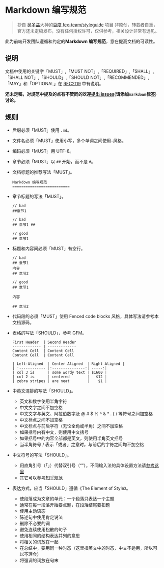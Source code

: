 Markdown 编写规范
==========================

> 抄自 [吴多益](https://github.com/nwind/)大神的[百度 fex-team/styleguide](https://github.com/fex-team/styleguide) 项目
非原创，转载者自重，官方还未定稿发布，没有任何授权许可，仅供参考，相关设计非常有远见。

此为前端开发团队遵循和约定的**Markdown 编写规范**，意在提高文档的可读性。

## 说明

文档中使用的关键字「MUST」,「MUST NOT」,「REQUIRED」,「SHALL」,「SHALL
NOT」,「SHOULD」,「SHOULD NOT」,「RECOMMENDED」,「MAY」和「OPTIONAL」在 [RFC2119](http://oss.org.cn/man/develop/rfc/RFC2119.txt) 中有说明。

**还未定稿，对规范中提及的点有不赞同的欢迎[提出 issues](https://github.com/fex-team/styleguide/issues/new)(请添加`markdown`标签)讨论。**

## 规则

* 后缀必须「MUST」使用 `.md`。
* 文件名必须「MUST」使用小写，多个单词之间使用`-`风格。
* 编码必须「MUST」用 UTF-8。
* 章节必须「MUST」以 `##` 开始，而不是 `#`。
* 文档标题的推荐写法「MUST」。

    ```
    Markdown 编写规范
    ==========================
    ```

* 章节标题的写法「MUST」。

    ```
    // bad
    ##章节1

    // bad
    ## 章节1 ##

    // good
    ## 章节1
    ```

* 标题和内容间必须「MUST」有空行。

    ```
    // bad
    ## 章节1
    内容
    ## 章节2

    // good
    ## 章节1

    内容

    ## 章节2
    ```

* 代码段的必须「MUST」使用 Fenced code blocks 风格，具体写法请参考本文档源码。

* 表格的写法「SHOULD」，参考 [GFM](https://help.github.com/articles/github-flavored-markdown)。

    ```
    First Header  | Second Header
    ------------- | -------------
    Content Cell  | Content Cell
    Content Cell  | Content Cell

    | Left-Aligned  | Center Aligned  | Right Aligned |
    | :------------ |:---------------:| -----:|
    | col 3 is      | some wordy text | $1600 |
    | col 2 is      | centered        |   $12 |
    | zebra stripes | are neat        |    $1 |
    ```

* 中英文混排的写法「SHOULD」。
    - 英文和数字使用半角字符
    - 中文文字之间不加空格
    - 中文文字与英文、阿拉伯数字及 @ # $ % ^ & * . ( ) 等符号之间加空格
    - 中文标点之间不加空格
    - 中文标点与前后字符（无论全角或半角）之间不加空格
    - 如果括号内有中文，则使用中文括号
    - 如果括号中的内容全部都是英文，则使用半角英文括号
    - 当半角符号 / 表示「或者」之意时，与前后的字符之间均不加空格

* 中文符号的写法「SHOULD」。
    - 用直角引号（「」）代替双引号（“”），不同输入法的具体设置方法请[参考这里](http://www.zhihu.com/question/19755746)
    - 其它可以参考[知乎规范](http://www.zhihu.com/question/20414919)

* 表达方式，应当「SHOULD」遵循《The Element of Style》。
    * 使段落成为文章的单元：一个段落只表达一个主题
    * 通常在每一段落开始要点题，在段落结尾要扣题
    * 使用主动语态
    * 陈述句中使用肯定说法
    * 删除不必要的词
    * 避免连续使用松散的句子
    * 使用相同的结构表达并列的意思
    * 将相关的词放在一起
    * 在总结中，要用同一种时态（这里指英文中的时态，中文不适用，所以可以不理会）
    * 将强调的词放在句末
